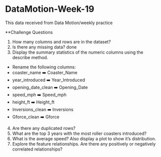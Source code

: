 # DataMotion-Week-19

This data received from Data Motion/weekly practice 

**Challenge Questions
1. How many columns and rows are in the dataset? 
2. Is there any missing data? done
3. Display the summary statistics of the numeric columns using the describe method. 
+ Rename the following columns:
+ coaster_name ➡️ Coaster_Name
+ year_introduced ➡️ Year_Introduced
+ opening_date_clean ➡️ Opening_Date
+ speed_mph ➡️ Speed_mph
+ height_ft ➡️ Height_ft
+ Inversions_clean ➡️ Inversions
+ Gforce_clean ➡️ Gforce
4. Are there any duplicated rows?
5. What are the top 3 years with the most roller coasters introduced?
6. What is the average speed? Also display a plot to show it’s distribution.
7. Explore the feature relationships. Are there any positively or negatively correlated relationships?
